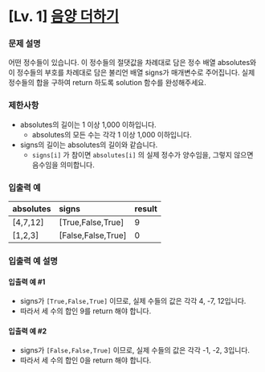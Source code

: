 # [Lv. 1] [음양 더하기](https://school.programmers.co.kr/learn/courses/30/lessons/76501?language=python3)


### 문제 설명
어떤 정수들이 있습니다. 이 정수들의 절댓값을 차례대로 담은 정수 배열 absolutes와 이 정수들의 부호를 차례대로 담은 불리언 배열 signs가 매개변수로 주어집니다. 실제 정수들의 합을 구하여 return 하도록 solution 함수를 완성해주세요.


### 제한사항
- absolutes의 길이는 1 이상 1,000 이하입니다.
    - absolutes의 모든 수는 각각 1 이상 1,000 이하입니다.
- signs의 길이는 absolutes의 길이와 같습니다.
    - `signs[i]` 가 참이면 `absolutes[i]` 의 실제 정수가 양수임을, 그렇지 않으면 음수임을 의미합니다.


### 입출력 예
| absolutes | signs                 | result |
|:-----------|:-------------------|:-------|
| [4,7,12]	 | [True,False,True] | 9       |
| [1,2,3]	 | [False,False,True] | 0       |

### 입출력 예 설명

#### 입출력 예 #1
- signs가 `[True,False,True]` 이므로, 실제 수들의 값은 각각 4, -7, 12입니다.
- 따라서 세 수의 합인 9를 return 해야 합니다.

#### 입출력 예 #2
- signs가 `[False,False,True]` 이므로, 실제 수들의 값은 각각 -1, -2, 3입니다.
- 따라서 세 수의 합인 0을 return 해야 합니다.